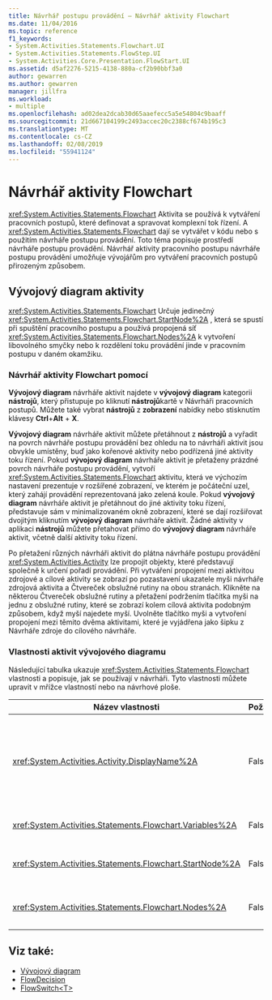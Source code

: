 ```yaml
---
title: Návrhář postupu provádění – Návrhář aktivity Flowchart
ms.date: 11/04/2016
ms.topic: reference
f1_keywords:
- System.Activities.Statements.Flowchart.UI
- System.Activities.Statements.FlowStep.UI
- System.Activities.Core.Presentation.FlowStart.UI
ms.assetid: d5af2276-5215-4138-880a-cf2b90bbf3a0
author: gewarren
ms.author: gewarren
manager: jillfra
ms.workload:
- multiple
ms.openlocfilehash: ad02dea2dcab30d65aaefecc5a5e54804c9baaff
ms.sourcegitcommit: 21d667104199c2493accec20c2388cf674b195c3
ms.translationtype: MT
ms.contentlocale: cs-CZ
ms.lasthandoff: 02/08/2019
ms.locfileid: "55941124"
---
```

# <a name="flowchart-activity-designer"></a>Návrhář aktivity Flowchart

<xref:System.Activities.Statements.Flowchart> Aktivita se používá k vytváření pracovních postupů, které definovat a spravovat komplexní tok řízení. A <xref:System.Activities.Statements.Flowchart> dají se vytvářet v kódu nebo s použitím návrháře postupu provádění. Toto téma popisuje prostředí návrháře postupu provádění. Návrhář aktivity pracovního postupu návrháře postupu provádění umožňuje vývojářům pro vytváření pracovních postupů přirozeným způsobem.

## <a name="the-flowchart-activity"></a>Vývojový diagram aktivity

<xref:System.Activities.Statements.Flowchart> Určuje jedinečný <xref:System.Activities.Statements.Flowchart.StartNode%2A> , která se spustí při spuštění pracovního postupu a používá propojená síť <xref:System.Activities.Statements.Flowchart.Nodes%2A> k vytvoření libovolného smyčky nebo k rozdělení toku provádění jinde v pracovním postupu v daném okamžiku.

### <a name="using-the-flowchart-activity-designer"></a>Návrhář aktivity Flowchart pomocí

**Vývojový diagram** návrháře aktivit najdete v **vývojový diagram** kategorii **nástrojů**, který přistupuje po kliknutí **nástrojů**kartě v Návrháři pracovních postupů. Můžete také vybrat **nástrojů** z **zobrazení** nabídky nebo stisknutím klávesy **Ctrl**+**Alt** + **X**.

**Vývojový diagram** návrháře aktivit můžete přetáhnout z **nástrojů** a vyřadit na povrch návrháře postupu provádění bez ohledu na to návrháři aktivit jsou obvykle umístěny, buď jako kořenové aktivity nebo podřízená jiné aktivity toku řízení. Pokud **vývojový diagram** návrháře aktivit je přetaženy prázdné povrch návrháře postupu provádění, vytvoří <xref:System.Activities.Statements.Flowchart> aktivitu, která ve výchozím nastavení prezentuje v rozšířené zobrazení, ve kterém je počáteční uzel, který zahájí provádění reprezentovaná jako zelená koule. Pokud **vývojový diagram** návrháře aktivit je přetáhnout do jiné aktivity toku řízení, představuje sám v minimalizovaném okně zobrazení, které se dají rozšiřovat dvojitým kliknutím **vývojový diagram** návrháře aktivit. Žádné aktivity v aplikaci **nástrojů** můžete přetahovat přímo do **vývojový diagram** návrháře aktivit, včetně další aktivity toku řízení.

Po přetažení různých návrháři aktivit do plátna návrháře postupu provádění <xref:System.Activities.Activity> lze propojit objekty, které představují společně k určení pořadí provádění. Při vytváření propojení mezi aktivitou zdrojové a cílové aktivity se zobrazí po pozastavení ukazatele myši návrháře zdrojová aktivita a Čtvereček obslužné rutiny na obou stranách. Klikněte na některou Čtvereček obslužné rutiny a přetažení podržením tlačítka myši na jednu z obslužné rutiny, které se zobrazí kolem cílová aktivita podobným způsobem, když myší najedete myší. Uvolněte tlačítko myši a vytvoření propojení mezi těmito dvěma aktivitami, které je vyjádřena jako šipku z Návrháře zdroje do cílového návrháře.

### <a name="flowchart-activity-properties"></a>Vlastnosti aktivit vývojového diagramu

Následující tabulka ukazuje <xref:System.Activities.Statements.Flowchart> vlastnosti a popisuje, jak se používají v návrháři. Tyto vlastnosti můžete upravit v mřížce vlastností nebo na návrhové ploše.

|Název vlastnosti|Požadováno|Použití|
|-|--------------|-|
|<xref:System.Activities.Activity.DisplayName%2A>|False|Určuje zobrazovaný název návrháře aktivit v záhlaví. Výchozí hodnota je Vývojový diagram. Hodnotu lze upravit v **vlastnosti** okno nebo přímo v hlavičce návrháře aktivit.<br /><br /> I když <xref:System.Activities.Activity.DisplayName%2A> není bezpodmínečně nutné, je osvědčeným postupem je použití jednoho.|
|<xref:System.Activities.Statements.Flowchart.Variables%2A>|False|Kolekce proměnných, které jsou v tomto oboru <xref:System.Activities.Statements.Flowchart> sdílení stavu mezi jeho podřízených aktivit.|
|<xref:System.Activities.Statements.Flowchart.StartNode%2A>|False|<xref:System.Activities.Statements.FlowNode> , Který je spuštěna při <xref:System.Activities.Statements.Flowchart> spustí.|
|<xref:System.Activities.Statements.Flowchart.Nodes%2A>|False|Obsahuje kolekci <xref:System.Activities.Statements.FlowNode> objekty v <xref:System.Activities.Statements.Flowchart>.|

## <a name="see-also"></a>Viz také:

- [Vývojový diagram](../workflow-designer/flowchart-activity-designers.md)
- [FlowDecision](../workflow-designer/flowdecision-activity-designer.md)
- [FlowSwitch\<T>](../workflow-designer/flowswitch-t-activity-designer.md)